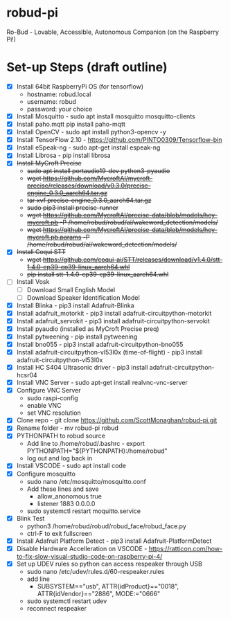 # robud-pi
Ro-Bud - Lovable, Accessible, Autonomous Companion (on the Raspberry Pi!)

# Set-up Steps (draft outline)
 - [X] Install 64bit RaspberryPi OS (for tensorflow)
   - hostname: robud.local
   - username: robud
   - password: your choice 
 - [X] Install Mosquitto - sudo apt install mosquitto mosquitto-clients
 - [X] Install paho.mqtt pip install paho-mqtt
 - [X] Install OpenCV - sudo apt install python3-opencv -y
 - [X] Install TensorFlow 2.10 - https://github.com/PINTO0309/Tensorflow-bin
 - [X] Install eSpeak-ng - sudo apt-get install espeak-ng
 - [X] Install Librosa - pip install librosa
 - [x] ~~Install MyCroft Precise~~
   - ~~sudo apt install portaudio19-dev python3-pyaudio~~
   - ~~wget https://github.com/MycroftAI/mycroft-precise/releases/download/v0.3.0/precise-engine_0.3.0_aarch64.tar.gz~~
   - ~~tar xvf precise-engine_0.3.0_aarch64.tar.gz~~
   - ~~sudo pip3 install precise-runner~~
   - ~~wget https://github.com/MycroftAI/precise-data/blob/models/hey-mycroft.pb -P /home/robud/robud/ai/wakeword_detection/models/~~
   - ~~wget https://github.com/MycroftAI/precise-data/blob/models/hey-mycroft.pb.params -P /home/robud/robud/ai/wakeword_detection/models/~~
 - [x] ~~Install Coqui STT~~
   - ~~wget https://github.com/coqui-ai/STT/releases/download/v1.4.0/stt-1.4.0-cp39-cp39-linux_aarch64.whl~~
   - ~~pip install stt-1.4.0-cp39-cp39-linux_aarch64.whl~~
 - [ ] Install Vosk
   - [ ] Download Small English Model
   - [ ] Download Speaker Identification Model
 - [x] Install Blinka - pip3 install Adafruit-Blinka
 - [x] Install adafruit_motorkit - pip3 install adafruit-circuitpython-motorkit
 - [x] Install adafruit_servokit - pip3 install adafruit-circuitpython-servokit
 - [x] Install pyaudio (installed as MyCroft Precise preq)
 - [x] Install pytweening - pip install pytweening
 - [x] Install bno055 -  pip3 install adafruit-circuitpython-bno055
 - [x] Install adafruit-circuitpython-vl53l0x (time-of-flight) - pip3 install adafruit-circuitpython-vl53l0x
 - [x] Install HC S404 Ultrasonic driver - pip3 install adafruit-circuitpython-hcsr04
 - [x] Install VNC Server - sudo apt-get install realvnc-vnc-server
 - [x] Configure VNC Server 
   - sudo raspi-config
   - enable VNC
   - set VNC resolution
 - [x] Clone repo - git clone https://github.com/ScottMonaghan/robud-pi.git
 - [x] Rename folder - mv robud-pi robud
 - [x] PYTHONPATH to robud source 
   - Add line to /home/robud/.bashrc - export PYTHONPATH="${PYTHONPATH}:/home/robud"
   - log out and log back in
 - [x] Install VSCODE - sudo apt install code
 - [x] Configure mosquitto
   - sudo nano /etc/mosquitto/mosquitto.conf
   - Add these lines and save
     - allow_anonomous true
     - listener 1883 0.0.0.0
   - sudo systemctl restart moquitto.service
 - [x] Blink Test 
   - python3 /home/robud/robud/robud_face/robud_face.py
   - ctrl-F to exit fullscreen
 - [x] Install Adafruit Platform Detect - pip3 install Adafruit-PlatformDetect
 - [x] Disable Hardware Accelleration on VSCODE - https://ratticon.com/how-to-fix-slow-visual-studio-code-on-raspberry-pi-4/
 - [x] Set up UDEV rules so python can access respeaker through USB
   - sudo nano /etc/udev/rules.d/60-respeaker.rules
   - add line
     - SUBSYSTEM=="usb", ATTR{idProduct}=="0018", ATTR{idVendor}=="2886", MODE:="0666"
   - sudo systemctl restart udev
   - reconnect respeaker
